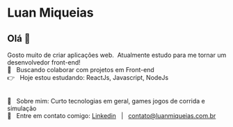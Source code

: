 # Luan Miqueias

## Olá 👋
Gosto muito de criar aplicações web.
 &nbsp;Atualmente estudo para me tornar um desenvolvedor front-end!
 <br/> :purple_heart: &nbsp; Buscando colaborar com projetos em Front-end
 <br/> :point_right: &nbsp; Hoje estou estudando: ReactJs, Javascript, NodeJs
 
 <br/> 💬  &nbsp; Sobre mim: Curto tecnologias em geral, games jogos de corrida e simulação
 <br/> :email: &nbsp; Entre em contato comigo: [Linkedin](https://www.linkedin.com/in/luan-oliveira-ab1859180/) &nbsp;&nbsp;|&nbsp;&nbsp;  [contato@luanmiqueias.com.br](mailto:contato@luanmiqueias.com.br)
